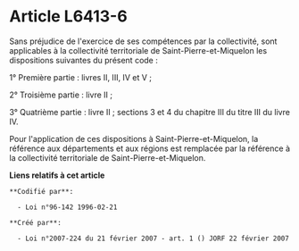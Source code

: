 # Article L6413-6

Sans préjudice de l'exercice de ses compétences par la collectivité, sont applicables à la collectivité territoriale de
Saint-Pierre-et-Miquelon les dispositions suivantes du présent code :

1° Première partie : livres II, III, IV et V ;

2° Troisième partie : livre II ;

3° Quatrième partie : livre II ; sections 3 et 4 du chapitre III du titre III du livre IV.

Pour l'application de ces dispositions à Saint-Pierre-et-Miquelon, la référence aux départements et aux régions est remplacée
par la référence à la collectivité territoriale de Saint-Pierre-et-Miquelon.

**Liens relatifs à cet article**

	**Codifié par**:

	  - Loi n°96-142 1996-02-21

	**Créé par**:

	  - Loi n°2007-224 du 21 février 2007 - art. 1 () JORF 22 février 2007
